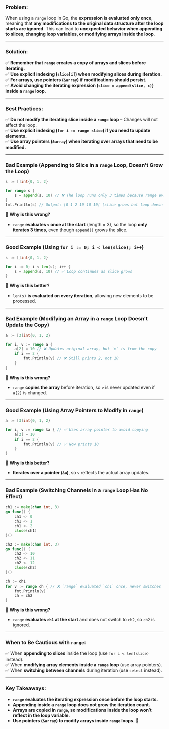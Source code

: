 ### **Problem:**

When using a `range` loop in Go, the **expression is evaluated only once**, meaning that **any modifications to the original data structure after the loop starts are ignored**. This can lead to **unexpected behavior when appending to slices, changing loop variables, or modifying arrays inside the loop**.

---

### **Solution:**

✅ **Remember that `range` creates a copy of arrays and slices before iterating.**  
✅ **Use explicit indexing (`slice[i]`) when modifying slices during iteration.**  
✅ **For arrays, use pointers (`&array`) if modifications should persist.**  
✅ **Avoid changing the iterating expression (`slice = append(slice, x)`) inside a `range` loop.**

---

### **Best Practices:**

✅ **Do not modify the iterating slice inside a `range` loop** – Changes will not affect the loop.  
✅ **Use explicit indexing (`for i := range slice`) if you need to update elements.**  
✅ **Use array pointers (`&array`) when iterating over arrays that need to be modified.**

---

### **Bad Example (Appending to Slice in a `range` Loop, Doesn't Grow the Loop)**

```go
s := []int{0, 1, 2}

for range s {
	s = append(s, 10) // ❌ The loop runs only 3 times because range evaluates s once
}
fmt.Println(s) // Output: [0 1 2 10 10 10] (slice grows but loop doesn’t iterate over new elements)
```

🔴 **Why is this wrong?**

- `range` **evaluates `s` once at the start** (length = 3), so the loop **only iterates 3 times**, even though `append()` grows the slice.

---

### **Good Example (Using `for i := 0; i < len(slice); i++`)**

```go
s := []int{0, 1, 2}

for i := 0; i < len(s); i++ {
	s = append(s, 10) // ✅ Loop continues as slice grows
}
```

🔵 **Why is this better?**

- `len(s)` **is evaluated on every iteration**, allowing new elements to be processed.

---

### **Bad Example (Modifying an Array in a `range` Loop Doesn't Update the Copy)**

```go
a := [3]int{0, 1, 2}

for i, v := range a {
	a[2] = 10 // ❌ Updates original array, but `v` is from the copy
	if i == 2 {
		fmt.Println(v) // ❌ Still prints 2, not 10
	}
}
```

🔴 **Why is this wrong?**

- `range` **copies the array** before iteration, so `v` is never updated even if `a[2]` is changed.

---

### **Good Example (Using Array Pointers to Modify in `range`)**

```go
a := [3]int{0, 1, 2}

for i, v := range &a { // ✅ Uses array pointer to avoid copying
	a[2] = 10
	if i == 2 {
		fmt.Println(v) // ✅ Now prints 10
	}
}
```

🔵 **Why is this better?**

- **Iterates over a pointer (`&a`)**, so `v` reflects the actual array updates.

---

### **Bad Example (Switching Channels in a `range` Loop Has No Effect)**

```go
ch1 := make(chan int, 3)
go func() {
	ch1 <- 0
	ch1 <- 1
	ch1 <- 2
	close(ch1)
}()

ch2 := make(chan int, 3)
go func() {
	ch2 <- 10
	ch2 <- 11
	ch2 <- 12
	close(ch2)
}()

ch := ch1
for v := range ch { // ❌ `range` evaluated `ch1` once, never switches to `ch2`
	fmt.Println(v)
	ch = ch2
}
```

🔴 **Why is this wrong?**

- `range` **evaluates `ch1` at the start** and does not switch to `ch2`, so `ch2` is ignored.

---

### **When to Be Cautious with `range`:**

✅ When **appending to slices** inside the loop (use `for i < len(slice)` instead).  
✅ When **modifying array elements inside a `range` loop** (use array pointers).  
✅ When **switching between channels** during iteration (use `select` instead).

---

### **Key Takeaways:**

- **`range` evaluates the iterating expression once before the loop starts.**
- **Appending inside a `range` loop does not grow the iteration count.**
- **Arrays are copied in `range`, so modifications inside the loop won’t reflect in the loop variable.**
- **Use pointers (`&array`) to modify arrays inside `range` loops.** 🚀